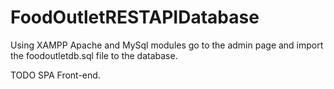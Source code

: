 # FoodOutletRESTAPIDatabase

Using XAMPP Apache and MySql modules go to the admin page and import the foodoutletdb.sql file to the database.

TODO SPA Front-end.
